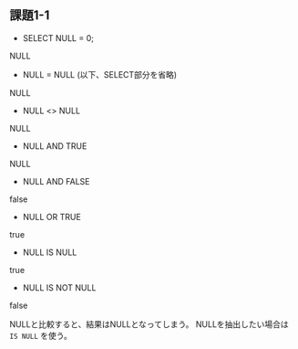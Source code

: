 ## 課題1-1

- SELECT NULL = 0;

NULL

- NULL = NULL (以下、SELECT部分を省略)

NULL

- NULL <> NULL

NULL

- NULL AND TRUE

NULL

- NULL AND FALSE

false

- NULL OR TRUE

true

- NULL IS NULL

true

- NULL IS NOT NULL

false

NULLと比較すると、結果はNULLとなってしまう。
NULLを抽出したい場合は `IS NULL` を使う。
